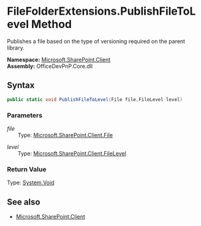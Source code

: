 # FileFolderExtensions.PublishFileToLevel Method  
Publishes a file based on the type of versioning required on the parent library.  

**Namespace:** [Microsoft.SharePoint.Client](Microsoft.SharePoint.Client.md)  
**Assembly:** OfficeDevPnP.Core.dll  
## Syntax
```C#
public static void PublishFileToLevel(File file,FileLevel level)
```
### Parameters
*file*  
&emsp;&emsp;Type: [Microsoft.SharePoint.Client.File](Microsoft.SharePoint.Client.File.md) 
&emsp;&emsp;  
  
*level*  
&emsp;&emsp;Type: [Microsoft.SharePoint.Client.FileLevel](Microsoft.SharePoint.Client.FileLevel.md) 
&emsp;&emsp;  
  
### Return Value
Type: [System.Void](System.Void.md)  

## See also
- [Microsoft.SharePoint.Client](Microsoft.SharePoint.Client.md)
